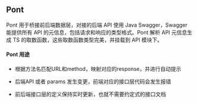 ## Pont

Pont 用于桥接前后端数据层，对接的后端 API 使用 Java Swagger，Swagger 能提供所有 API 的元信息，包括请求和响应的类型格式。Pont 解析 API 元信息生成 TS 的取数函数，这些取数函数类型完美，并挂载到 API 模块下。

#### Pont 用途

* 根据方法名匹配URL和method，映射对应的response，并进行自动提示

* 后端API 或者 params 发生变更，前端对应的接口层代码会发生报错

* 前后端接口层的定义保持实时更新，也就不需要约定式的接口文档